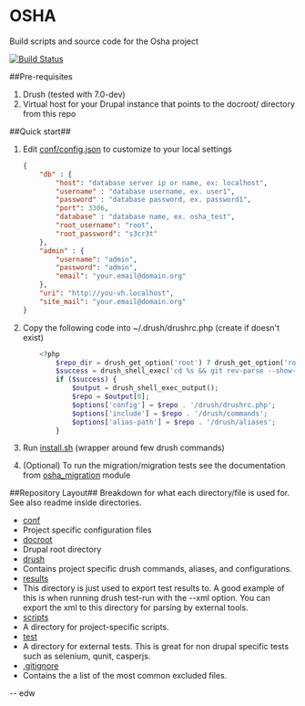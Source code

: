 OSHA
====

Build scripts and source code for the Osha project

[![Build Status](http://ci.edw.ro/buildStatus/icon?job=osha&dummy=1)](http://ci.edw.ro/job/osha/)

##Pre-requisites

1. Drush (tested with 7.0-dev)
2. Virtual host for your Drupal instance that points to the docroot/ directory from this repo

##Quick start##

1. Edit [conf/config.json](https://github.com/eaudeweb/osha/blob/master/conf/config.json) to customize to your local settings

    ```json
    {
        "db" : {
            "host": "database server ip or name, ex: localhost",
            "username" : "database username, ex. user1",
            "password" : "database password, ex. password1",
            "port": 3306,
            "database" : "database name, ex. osha_test",
            "root_username": "root",
            "root_password": "s3cr3t"
        },
        "admin" : {
            "username": "admin",
            "password": "admin",
            "email": "your.email@domain.org"
        },
        "uri": "http://you-vh.localhost",
        "site_mail": "your.email@domain.org"
    }
    ```
2. Copy the following code into ~/.drush/drushrc.php (create if doesn't exist)

    ```php
        <?php
            $repo_dir = drush_get_option('root') ? drush_get_option('root') : getcwd();
            $success = drush_shell_exec('cd %s && git rev-parse --show-toplevel 2> ' . drush_bit_bucket(), $repo_dir);
            if ($success) {
                $output = drush_shell_exec_output();
                $repo = $output[0];
                $options['config'] = $repo . '/drush/drushrc.php';
                $options['include'] = $repo . '/drush/commands';
                $options['alias-path'] = $repo . '/drush/aliases';
            }
    ```
    
3. Run [install.sh](https://github.com/eaudeweb/osha/blob/master/install.sh) (wrapper around few drush commands)

4. (Optional) To run the migration/migration tests see the documentation from [osha_migration](https://github.com/eaudeweb/osha/tree/master/docroot/sites/all/modules/osha_migration) module


##Repository Layout##
Breakdown for what each directory/file is used for. See also readme inside directories.

* [conf](https://github.com/eaudeweb/osha/tree/master/conf)
 * Project specific configuration files
* [docroot](https://github.com/eaudeweb/osha/tree/master/docroot)
 * Drupal root directory
* [drush](https://github.com/eaudeweb/osha/tree/master/drush)
 * Contains project specific drush commands, aliases, and configurations.
* [results](https://github.com/eaudeweb/osha/tree/master/results)
 * This directory is just used to export test results to. A good example of this
   is when running drush test-run with the --xml option. You can export the xml
   to this directory for parsing by external tools.
* [scripts](https://github.com/eaudeweb/osha/tree/master/scripts)
 * A directory for project-specific scripts.
* [test](https://github.com/eaudeweb/osha/tree/master/test)
 * A directory for external tests. This is great for non drupal specific tests
 such as selenium, qunit, casperjs.
* [.gitignore](https://github.com/eaudeweb/osha/blob/master/.gitignore)
 * Contains the a list of the most common excluded files.

-- edw

